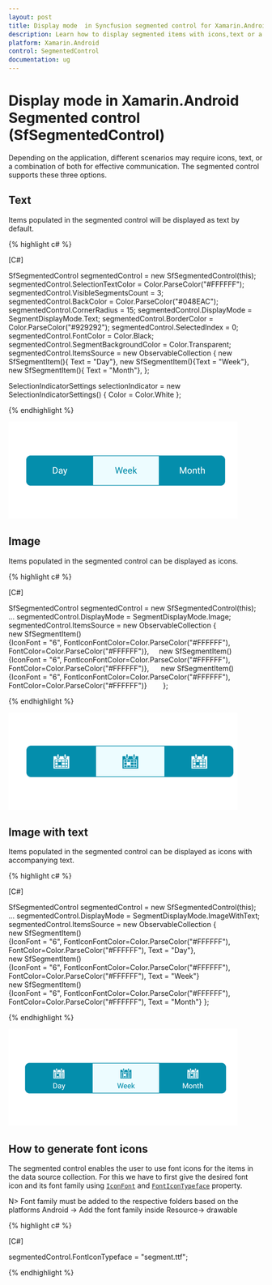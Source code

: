 ```yaml
---
layout: post
title: Display mode  in Syncfusion segmented control for Xamarin.Android
description: Learn how to display segmented items with icons,text or a combination of both icon and text in Segmented control
platform: Xamarin.Android
control: SegmentedControl
documentation: ug
---
```


# Display mode in Xamarin.Android Segmented control (SfSegmentedControl)

Depending on the application, different scenarios may require icons, text, or a combination of both for effective communication. The segmented control supports these three options.

## Text

Items populated in the segmented control will be displayed as text by default.

{% highlight c# %}

[C#]

SfSegmentedControl segmentedControl = new SfSegmentedControl(this);
segmentedControl.SelectionTextColor = Color.ParseColor("#FFFFFF");
segmentedControl.VisibleSegmentsCount = 3;
segmentedControl.BackColor = Color.ParseColor("#048EAC");
segmentedControl.CornerRadius = 15;
segmentedControl.DisplayMode = SegmentDisplayMode.Text;
segmentedControl.BorderColor = Color.ParseColor("#929292");
segmentedControl.SelectedIndex = 0;
segmentedControl.FontColor = Color.Black;
segmentedControl.SegmentBackgroundColor = Color.Transparent;
segmentedControl.ItemsSource = new ObservableCollection<SfSegmentItem>
{
    new SfSegmentItem(){ Text = "Day"},
    new SfSegmentItem(){Text = "Week"},
    new SfSegmentItem(){ Text = "Month"},
};

SelectionIndicatorSettings selectionIndicator = new SelectionIndicatorSettings()
{
    Color = Color.White
};
    
{% endhighlight %}

![Xamarin.Android SfSegmentedControl with Text display mode](images/Display-mode/Xamarin_Android_Text.png)

## Image 

Items populated in the segmented control can be displayed as icons.

{% highlight c# %}

[C#]

SfSegmentedControl segmentedControl = new SfSegmentedControl(this);
...
segmentedControl.DisplayMode = SegmentDisplayMode.Image;
segmentedControl.ItemsSource = new ObservableCollection<SfSegmentItem>
{
    new SfSegmentItem(){IconFont = "6", FontIconFontColor=Color.ParseColor("#FFFFFF"), FontColor=Color.ParseColor("#FFFFFF")},    
    new SfSegmentItem(){IconFont = "6", FontIconFontColor=Color.ParseColor("#FFFFFF"), FontColor=Color.ParseColor("#FFFFFF")},     
    new SfSegmentItem(){IconFont = "6", FontIconFontColor=Color.ParseColor("#FFFFFF"), FontColor=Color.ParseColor("#FFFFFF")}       
};  
        
{% endhighlight %}

![Xamarin.Android SfSegmentedControl with Image display mode](images/Display-mode/Xamarin_Android_Image.png)

## Image with text

Items populated in the segmented control can be displayed as icons with accompanying text.

{% highlight c# %}

[C#]

SfSegmentedControl segmentedControl = new SfSegmentedControl(this);
...
segmentedControl.DisplayMode = SegmentDisplayMode.ImageWithText;
segmentedControl.ItemsSource = new ObservableCollection<SfSegmentItem>
{
    new SfSegmentItem(){IconFont = "6", FontIconFontColor=Color.ParseColor("#FFFFFF"), FontColor=Color.ParseColor("#FFFFFF"), Text = "Day"},     
    new SfSegmentItem(){IconFont = "6", FontIconFontColor=Color.ParseColor("#FFFFFF"), FontColor=Color.ParseColor("#FFFFFF"), Text = "Week"}    
    new SfSegmentItem(){IconFont = "6", FontIconFontColor=Color.ParseColor("#FFFFFF"), FontColor=Color.ParseColor("#FFFFFF"), Text = "Month"}
};
   
{% endhighlight %}

![Xamarin.Android SfSegmentedControl with Image and Text display mode](images/Display-mode/Xamarin_Android_ImagewithText.png)

## How to generate font icons

The segmented control enables the user to use font icons for the items in the data source collection. For this we have to first give the desired font icon and its font family using [`IconFont`](https://help.syncfusion.com/cr/xamarin-android/Syncfusion.Android.Buttons.SfSegmentItem.html#Syncfusion_Android_Buttons_SfSegmentItem_IconFont) and [`FontIconTypeface`](https://help.syncfusion.com/cr/xamarin-android/Syncfusion.Android.Buttons.SfSegmentItem.html#Syncfusion_Android_Buttons_SfSegmentItem_FontIconTypeface) property.

N> Font family must be added to the respective folders based on the platforms 
Android -> Add the font family inside Resource-> drawable

{% highlight c# %}

[C#]

segmentedControl.FontIconTypeface = "segment.ttf";

{% endhighlight %}

